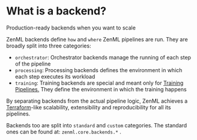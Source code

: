 # What is a backend?
Production-ready backends when you want to scale

ZenML backends define `how` and `where` ZenML pipelines are run. They are broadly split into three categories:

* `orchestrator`: Orchestrator backends manage the running of each step of the pipeline
* `processing`: Processing backends defines the environment in which each step executes its workload
* `training`: Training backends are special and meant only for [Training Pipelines.](../pipelines/training-pipeline.md) They define the environment in which the training happens

By separating backends from the actual pipeline logic, ZenML achieves a [Terraform](https://www.terraform.io/)-like scalability, extensibility and reproducibility for all its pipelines.

Backends too are split into `standard` and `custom` categories. The standard ones can be found at: `zenml.core.backends.*` . 

